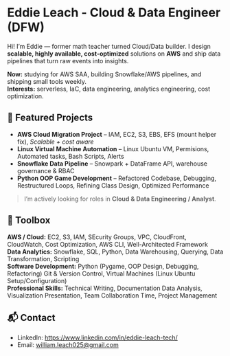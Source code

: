 # Eddie Leach - Cloud & Data Engineer (DFW)

Hi! I’m Eddie — former math teacher turned Cloud/Data builder. I design **scalable, highly available, cost‑optimized** solutions on **AWS** and ship data pipelines that turn raw events into insights.

**Now:** studying for AWS SAA, building Snowflake/AWS pipelines, and shipping small tools weekly.  
**Interests:** serverless, IaC, data engineering, analytics engineering, cost optimization.

## 🧱 Featured Projects
- **AWS Cloud Migration Project** – IAM, EC2, S3, EBS, EFS (mount helper fix), _Scalable + cost aware_
- **Linux Virtual Machine Automation** – Linux Ubuntu VM, Permisions, Automated tasks, Bash Scripts, Alerts
- **Snowflake Data Pipeline** – Snowpark + DataFrame API, warehouse governance & RBAC
- **Python OOP Game Development** – Refactored Codebase, Debugging, Restructured Loops, Refining Class Design, Optimized Performance

> I’m actively looking for roles in **Cloud & Data Engineering / Analyst**.

## 🧰 Toolbox
**AWS / Cloud:** EC2, S3, IAM, SEcurity Groups, VPC, CloudFront, CloudWatch, Cost Optimization, AWS CLI, Well-Architected Framework  
**Data Analytics:** Snowflake, SQL, Python, Data Warehousing, Querying, Data Transformation, Scripting   
**Software Development:** Python (Pygame, OOP Design, Debugging, Refactoring) Git & Version Control, Virtual Machines (Linux Ubuntu Setup/Configuration)  
**Professional Skills:** Technical Writing, Documentation Data Analysis, Visualization Presentation, Team Collaboration Time, Project Management

## 📬 Contact
- LinkedIn: https://www.linkedin.com/in/eddie-leach-tech/
- Email: william.leach025@gmail.com

